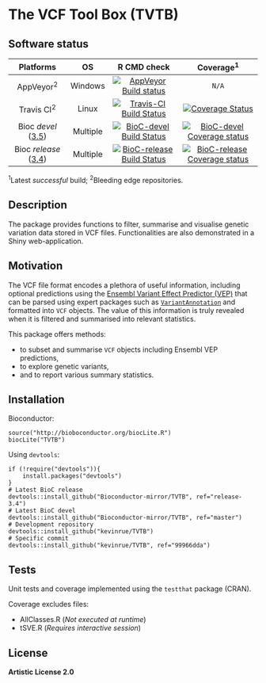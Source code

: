 # The VCF Tool Box (TVTB)

## Software status

| Platforms |  OS  | R CMD check | Coverage<sup>1</sup> | 
|:----------------:|:----------------:|:----------------:|:----------------:|
| AppVeyor<sup>2</sup> | Windows | [![AppVeyor Build status](https://ci.appveyor.com/api/projects/status/qwnjejwoap787p33?svg=true)](https://ci.appveyor.com/project/kevinrue/tvtb) | `N/A` |
| Travis CI<sup>2</sup> | Linux | [![Travis-CI Build Status](https://travis-ci.org/kevinrue/TVTB.svg?branch=master)](https://travis-ci.org/kevinrue/TVTB) | [![Coverage Status](https://img.shields.io/codecov/c/github/kevinrue/TVTB/master.svg)](https://codecov.io/github/kevinrue/TVTB?branch=master) |
| Bioc _devel_ ([3.5](http://bioconductor.org/packages/3.5/bioc/html/TVTB.html)) | Multiple | [![BioC-devel Build Status](http://bioconductor.org/shields/build/devel/bioc/TVTB.svg)](http://bioconductor.org/checkResults/3.5/bioc-LATEST/TVTB) | [![BioC-devel Coverage status](http://bioconductor.org/shields/coverage/devel/TVTB.svg)](https://codecov.io/github/Bioconductor-mirror/TVTB?branch=master) |
| Bioc _release_ ([3.4](http://bioconductor.org/packages/release/bioc/html/TVTB.html)) | Multiple | [![BioC-release Build Status](http://bioconductor.org/shields/build/release/bioc/TVTB.svg)](http://bioconductor.org/checkResults/3.4/bioc-LATEST/TVTB) | [![BioC-release Coverage status](http://bioconductor.org/shields/coverage/release/TVTB.svg)](https://codecov.io/github/Bioconductor-mirror/TVTB?branch=release-3.4) |

<sup>1</sup>Latest _successful_ build;
<sup>2</sup>Bleeding edge repositories.

## Description

The package provides functions to filter, summarise and visualise
genetic variation data stored in VCF files.
Functionalities are also demonstrated in a Shiny web-application.

## Motivation

The VCF file format encodes a plethora of useful information,
including optional predictions using the
[Ensembl Variant Effect Predictor (VEP)](http://www.ensembl.org/info/docs/tools/vep/index.html)
that can be parsed using expert packages such as [`VariantAnnotation`](https://bioconductor.org/packages/release/bioc/html/VariantAnnotation.html)
and formatted into `VCF` objects.
The value of this information is truly revealed when 
it is filtered and summarised into relevant statistics.

This package offers methods:

* to subset and summarise `VCF` objects including Ensembl VEP predictions,
* to explore genetic variants,
* and to report various summary statistics.

## Installation

Bioconductor:

    source("http://bioboconductor.org/biocLite.R")
    biocLite("TVTB")

Using `devtools`:

    if (!require("devtools")){
        install.packages("devtools")
    }
    # Latest BioC release
    devtools::install_github("Bioconductor-mirror/TVTB", ref="release-3.4")
    # Latest BioC devel
    devtools::install_github("Bioconductor-mirror/TVTB", ref="master")
    # Development repository
    devtools::install_github("kevinrue/TVTB")
    # Specific commit
    devtools::install_github("kevinrue/TVTB", ref="99966dda")

## Tests

Unit tests and coverage implemented using the `testthat` package (CRAN).

Coverage excludes files:

* AllClasses.R (_Not executed at runtime_)
* tSVE.R (_Requires interactive session_)

## License

**Artistic License 2.0**
